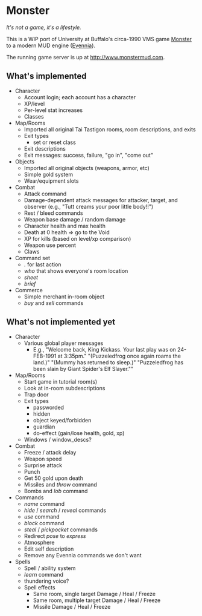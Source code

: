 # Monster

*It's not a game, it's a lifestyle.*

This is a WIP port of University at Buffalo's circa-1990 VMS game [Monster](http://www.skrenta.com/monster/) to a modern MUD engine ([Evennia](https://github.com/evennia/evennia)).

The running game server is up at http://www.monstermud.com.

## What's implemented

* Character
  * Account login; each account has a character
  * XP/level
  * Per-level stat increases 
  * Classes 
* Map/Rooms
  * Imported all original Tai Tastigon rooms, room descriptions, and exits
  * Exit types
    * set or reset class
  * Exit descriptions
  * Exit messages: success, failure, "go in", "come out"
* Objects
  * Imported all original objects (weapons, armor, etc)
  * Simple gold system
  * Wear/equipment slots
* Combat
  * Attack command
  * Damage-dependent attack messages for attacker, target, and observer (e.g., "Tutt creams your poor little body!!")
  * Rest / bleed commands
  * Weapon base damage / random damage
  * Character health and max health
  * Death at 0 health => go to the Void
  * XP for kills (based on level/xp comparison)
  * Weapon use percent
  * Claws  
* Command set
  * *.* for last action
  * *who* that shows everyone's room location
  * *sheet*
  * *brief*
* Commerce
  * Simple merchant in-room object
  * *buy* and *sell* commands


## What's not implemented yet

* Character
  * Various global player messages
    * E.g., "Welcome back, King Kickass.  Your last play was on 24-FEB-1991 at 3:35pm." "(Puzzeledfrog once again roams the land.)" "(Mummy has returned to sleep.)" "Puzzeledfrog has been slain by Giant Spider's Elf Slayer.""
* Map/Rooms
  * Start game in tutorial room(s)
  * Look at in-room subdescriptions
  * Trap door
  * Exit types
    * passworded
    * hidden
    * object keyed/forbidden
    * guardian
    * do-effect (gain/lose health, gold, xp)
  * Windows / window_descs?
* Combat
  * Freeze / attack delay
  * Weapon speed
  * Surprise attack
  * Punch
  * Get 50 gold upon death
  * Missiles and *throw* command
  * Bombs and *lob* command
* Commands
  * *name* command
  * *hide* / *search* / *reveal* commands
  * *use* command
  * *block* command
  * *steal* / *pickpocket* commands
  * Redirect *pose* to *express*
  * Atmosphere
  * Edit self description
  * Remove any Evennia commands we don't want
* Spells
  * Spell / ability system
  * *learn* command
  * thundering voice?
  * Spell effects
    * Same room, single target Damage / Heal / Freeze
    * Same room, multiple target Damage / Heal / Freeze
    * Missile Damage / Heal / Freeze
